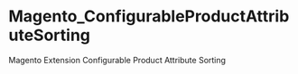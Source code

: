 # Magento_ConfigurableProductAttributeSorting
Magento Extension Configurable Product Attribute Sorting
